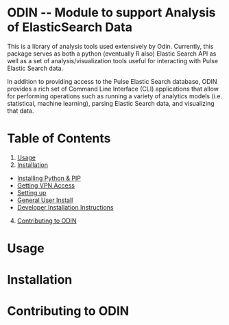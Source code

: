 ODIN -- Module to support Analysis of ElasticSearch Data
===================================================
This is a library of analysis tools used extensively by Odin.  Currently, this package
serves as both a python (eventually R also) Elastic Search API as well as a set of 
analysis/visualization tools useful for interacting with Pulse Elastic Search data.  

In addition to providing access to the Pulse Elastic Search database, ODIN provides a 
rich set of Command Line Interface (CLI) applications that allow for performing operations 
such as running a variety of analytics models (i.e. statistical, machine learning), parsing Elastic Search data, 
and visualizing that data.

# Table of Contents
1. [Usage](#usage)
2. [Installation](#installation)
  * [Installing Python & PIP](#installing-python-&-pip)
  * [Getting VPN Access](#getting-vpn-access)
  * [Setting up](#setting-up)
  * [General User Install](#for-general-users)
  * [Developer Installation Instructions](#for-developers)
4. [Contributing to ODIN](#contributing-to-odin)

# Usage

# Installation
# Contributing to ODIN